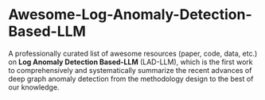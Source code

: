 # Awesome-Log-Anomaly-Detection-Based-LLM
A professionally curated list of awesome resources (paper, code, data, etc.) on **Log Anomaly Detection Based-LLM** (LAD-LLM), which is the first work to comprehensively and systematically summarize the recent advances of deep graph anomaly detection from the methodology design to the best of our knowledge.
